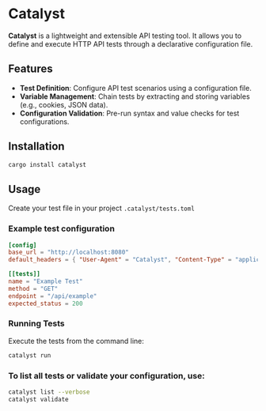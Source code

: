 # Catalyst

**Catalyst** is a lightweight and extensible API testing tool. It allows you to define and execute HTTP API tests through a declarative configuration file.

## Features

- **Test Definition**: Configure API test scenarios using a configuration file.
- **Variable Management**: Chain tests by extracting and storing variables (e.g., cookies, JSON data).
- **Configuration Validation**: Pre-run syntax and value checks for test configurations.

## Installation

```sh
cargo install catalyst
```

## Usage

Create your test file in your project `.catalyst/tests.toml`

### Example test configuration

```toml
[config]
base_url = "http://localhost:8080"
default_headers = { "User-Agent" = "Catalyst", "Content-Type" = "application/json" }

[[tests]]
name = "Example Test"
method = "GET"
endpoint = "/api/example"
expected_status = 200
```

### Running Tests

Execute the tests from the command line:

```sh
catalyst run
```

### To list all tests or validate your configuration, use:

```sh
catalyst list --verbose
catalyst validate
```
